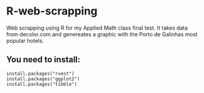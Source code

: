 # R-web-scrapping
Web scrapping using R for my Applied Math class final test. It takes data from decolor.com and genereates a graphic with the Porto de Galinhas most popular hotels.
## You need to install: 

```
install.packages("rvest")
install.packages("ggplot2")
install.packages("tibble")
```
